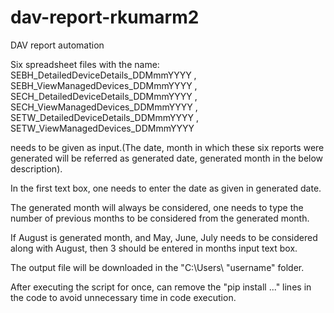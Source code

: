 # dav-report-rkumarm2
DAV report automation

Six spreadsheet files with the name: 
SEBH_DetailedDeviceDetails_DDMmmYYYY ,
SEBH_ViewManagedDevices_DDMmmYYYY ,
SECH_DetailedDeviceDetails_DDMmmYYYY ,
SECH_ViewManagedDevices_DDMmmYYYY ,
SETW_DetailedDeviceDetails_DDMmmYYYY ,
SETW_ViewManagedDevices_DDMmmYYYY 

needs to be given as input.(The date, month in which these six reports were generated will be referred as generated date, generated month in the below description).

In the first text box, one needs to enter the date as given in generated date.

The generated month will always be considered, one needs to type the number of previous months to be considered from the generated month. 

If August is generated month, and May, June, July needs to be considered along with August, then 3 should be entered in months input text box.

The output file will be downloaded in the "C:\Users\ "username" folder.


After executing the script for once, can remove the "pip install ..." lines in the code to avoid unnecessary time in code execution.
